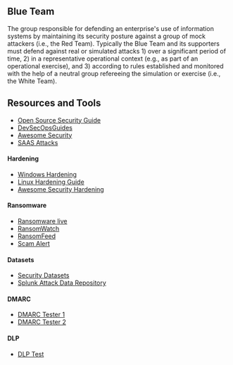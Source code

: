 Blue Team
-------------------
The group responsible for defending an enterprise's use of information systems by maintaining its security posture against a group of mock attackers (i.e., the Red Team). Typically the Blue Team and its supporters must defend against real or simulated attacks 1) over a significant period of time, 2) in a representative operational context (e.g., as part of an operational exercise), and 3) according to rules established and monitored with the help of a neutral group refereeing the simulation or exercise (i.e., the White Team).

Resources and Tools
-------------------


- [Open Source Security Guide](https://github.com/mikeroyal/Open-Source-Security-Guide)
- [DevSecOpsGuides](https://github.com/devsecopsguides/devsecopsguides.github.io)
- [Awesome Security](https://github.com/sbilly/awesome-security)
- [SAAS Attacks](https://github.com/pushsecurity/saas-attacks)

#### Hardening
- [Windows Hardening](https://github.com/0x6d69636b/windows_hardening)
- [Linux Hardening Guide](https://madaidans-insecurities.github.io/guides/linux-hardening.html)
- [Awesome Security Hardening](https://github.com/decalage2/awesome-security-hardening)

#### Ransomware
- [Ransomware live](https://ransomware.live/#/)
- [RansomWatch](https://ransomwatch.telemetry.ltd/#/INDEX)
- [RansomFeed](https://www.ransomfeed.it/)
- [Scam Alert](https://scam-alert.io/)

#### Datasets
- [Security Datasets](https://securitydatasets.com/introduction.html)
- [Splunk Attack Data Repository](https://github.com/splunk/attack_data)

#### DMARC
- [DMARC Tester 1](https://dmarc-tester.com/)
- [DMARC Tester 2](https://www.dmarctester.com/)

#### DLP
- [DLP Test](https://dlptest.com/)
